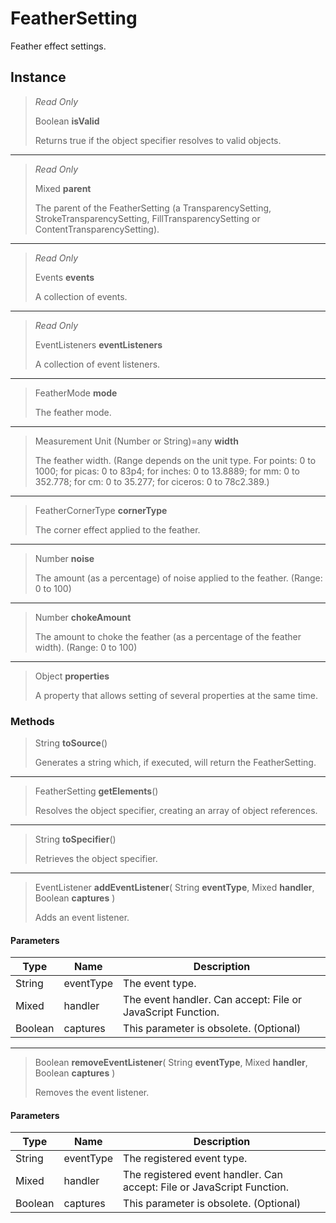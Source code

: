 # FeatherSetting
Feather effect settings.

## Instance
> *Read Only* 
> 
> Boolean **isValid** 
>
> Returns true if the object specifier resolves to valid objects.
*** 
> *Read Only* 
> 
> Mixed **parent** 
>
> The parent of the FeatherSetting (a TransparencySetting, StrokeTransparencySetting, FillTransparencySetting or ContentTransparencySetting).
*** 
> *Read Only* 
> 
> Events **events** 
>
> A collection of events.
*** 
> *Read Only* 
> 
> EventListeners **eventListeners** 
>
> A collection of event listeners.
*** 
> FeatherMode **mode** 
>
> The feather mode.
*** 
> Measurement Unit (Number or String)=any **width** 
>
> The feather width. (Range depends on the unit type. For points: 0 to 1000; for picas: 0 to 83p4; for inches: 0 to 13.8889; for mm: 0 to 352.778; for cm: 0 to 35.277; for ciceros: 0 to 78c2.389.)
*** 
> FeatherCornerType **cornerType** 
>
> The corner effect applied to the feather.
*** 
> Number **noise** 
>
> The amount (as a percentage) of noise applied to the feather. (Range: 0 to 100)
*** 
> Number **chokeAmount** 
>
> The amount to choke the feather (as a percentage of the feather width). (Range: 0 to 100)
*** 
> Object **properties** 
>
> A property that allows setting of several properties at the same time.

### Methods
> String **toSource**()
> 
> Generates a string which, if executed, will return the FeatherSetting.
*** 
> FeatherSetting **getElements**()
> 
> Resolves the object specifier, creating an array of object references.
*** 
> String **toSpecifier**()
> 
> Retrieves the object specifier.
*** 
> EventListener **addEventListener**( String **eventType**, Mixed **handler**, Boolean **captures** )
> 
> Adds an event listener.
#### Parameters
| Type | Name | Description |
|---|---|---|
| String | eventType | The event type. |
| Mixed | handler | The event handler. Can accept: File or JavaScript Function. |
| Boolean | captures | This parameter is obsolete. (Optional) |

*** 
> Boolean **removeEventListener**( String **eventType**, Mixed **handler**, Boolean **captures** )
> 
> Removes the event listener.
#### Parameters
| Type | Name | Description |
|---|---|---|
| String | eventType | The registered event type. |
| Mixed | handler | The registered event handler. Can accept: File or JavaScript Function. |
| Boolean | captures | This parameter is obsolete. (Optional) |


